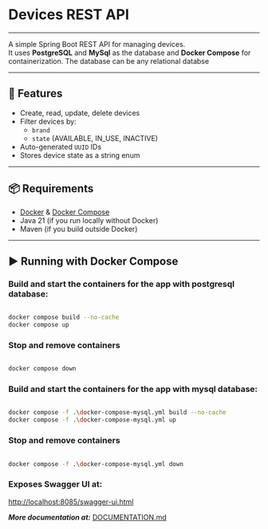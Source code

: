 # Devices REST API

---

A simple Spring Boot REST API for managing devices.  
It uses **PostgreSQL** and **MySql** as the database and **Docker Compose** for containerization.
The database can be any relational databse

---

## 🚀 Features
- Create, read, update, delete devices
- Filter devices by:
    - `brand`
    - `state` (AVAILABLE, IN_USE, INACTIVE)
- Auto-generated `UUID` IDs
- Stores device state as a string enum

---

## 📦 Requirements
- [Docker](https://www.docker.com/) & [Docker Compose](https://docs.docker.com/compose/)
- Java 21 (if you run locally without Docker)
- Maven (if you build outside Docker)

---

## ▶️ Running with Docker Compose

### Build and start the containers for the app with postgresql database:

```bash

docker compose build --no-cache
docker compose up

```

### Stop and remove containers

```bash

docker compose down

```

### Build and start the containers for the app with mysql database:

```bash

docker compose -f .\docker-compose-mysql.yml build --no-cache
docker compose -f .\docker-compose-mysql.yml up

```

### Stop and remove containers

```bash

docker compose -f .\docker-compose-mysql.yml down

```

### Exposes **Swagger UI** at: 

  [http://localhost:8085/swagger-ui.html](http://localhost:8085/swagger-ui.html)

***More documentation at:*** [DOCUMENTATION.md](DOCUMENTATION.md)
